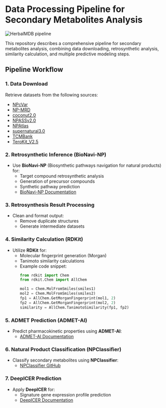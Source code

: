 
# Data Processing Pipeline for Secondary Metabolites Analysis

![HerbalMDB pipeline](https://github.com/user-attachments/assets/3590452a-6234-4c22-a457-b762d8cc8f08)




This repository describes a comprehensive pipeline for secondary metabolites analysis, combining data downloading, retrosynthetic analysis, similarity calculation, and multiple predictive modeling steps.


## Pipeline Workflow

### 1. Data Download
Retrieve datasets from the following sources:
- [NPcVar](https://npcvar.idrblab.net/download)
- [NP-MRD](https://np-mrd.org/downloads)
- [coconut2.0](https://coconut.naturalproducts.net/download)
- [NPASSv2.0](https://bidd.group/NPASS/downloadnpass.html)
- [NPAtlas](https://www.npatlas.org/download)
- [supernatural3.0](https://bioinf-applied.charite.de/supernatural_3/subpages/faq.php)
- [TCMBank](https://tcmbank.cn/Download)
- [TeroKit_V2.5](http://terokit.qmclab.com/data.html)

### 2. Retrosynthetic Inference (BioNavi-NP)
- Use **BioNavi-NP** (Biosynthetic pathways navigation for natural products) for:
  - Target compound retrosynthetic analysis
  - Generation of precursor compounds
  - Synthetic pathway prediction
  - [BioNavi-NP Documentation](https://github.com/prokia/BioNavi-NP)

### 3. Retrosynthesis Result Processing
- Clean and format output:
  - Remove duplicate structures
  - Generate intermediate datasets

### 4. Similarity Calculation (RDKit)
- Utilize **RDKit** for:
  - Molecular fingerprint generation (Morgan)
  - Tanimoto similarity calculations
  - Example code snippet:
    ```python
    from rdkit import Chem
    from rdkit.Chem import AllChem
    
    mol1 = Chem.MolFromSmiles(smiles1)
    mol2 = Chem.MolFromSmiles(smiles2)
    fp1 = AllChem.GetMorganFingerprint(mol1, 2)
    fp2 = AllChem.GetMorganFingerprint(mol2, 2)
    similarity = AllChem.TanimotoSimilarity(fp1, fp2)
    ```

### 5. ADMET Prediction (ADMET-AI)
- Predict pharmacokinetic properties using **ADMET-AI**:
  - [ADMET-AI Documentation](https://github.com/swansonk14/admet_ai)

### 6. Natural Product Classification (NPClassifier)
- Classify secondary metabolites using **NPClassifier**:
  - [NPClassifier GitHub](https://github.com/mwang87/NP-Classifier)

### 7. DeepICER Prediction
- Apply **DeepICER** for:
  - Signature gene expression profile prediction
  - [DeepICER Documentation](https://github.com/GreatChenLab/DeepICER)
